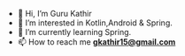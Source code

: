 - 👋 Hi, I’m Guru Kathir 
- 👀 I’m interested in Kotlin,Android & Spring.
- 🌱 I’m currently learning Spring.
- 📫 How to reach me **gkathir15@gmail.com**

<!---
gkathir15/gkathir15 is a ✨ special ✨ repository because its `README.md` (this file) appears on your GitHub profile.
You can click the Preview link to take a look at your changes.
--->
